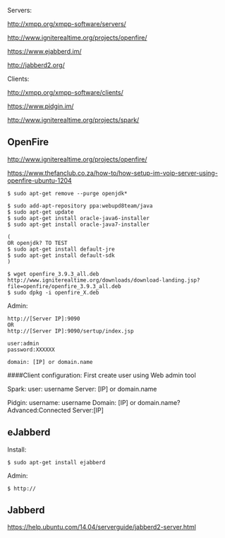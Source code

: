 Servers:

http://xmpp.org/xmpp-software/servers/

http://www.igniterealtime.org/projects/openfire/

https://www.ejabberd.im/

http://jabberd2.org/

Clients:

http://xmpp.org/xmpp-software/clients/

https://www.pidgin.im/

http://www.igniterealtime.org/projects/spark/


## OpenFire

http://www.igniterealtime.org/projects/openfire/

https://www.thefanclub.co.za/how-to/how-setup-im-voip-server-using-openfire-ubuntu-1204

```
$ sudo apt-get remove --purge openjdk*

$ sudo add-apt-repository ppa:webupd8team/java
$ sudo apt-get update
$ sudo apt-get install oracle-java6-installer
$ sudo apt-get install oracle-java7-installer

(
OR openjdk? TO TEST
$ sudo apt-get install default-jre
$ sudo apt-get install default-sdk
)

$ wget openfire_3.9.3_all.deb http://www.igniterealtime.org/downloads/download-landing.jsp?file=openfire/openfire_3.9.3_all.deb
$ sudo dpkg -i openfire_X.deb
```

Admin:

```
http://[Server IP]:9090
OR
http://[Server IP]:9090/sertup/index.jsp

user:admin
password:XXXXXX

domain: [IP] or domain.name
```
####Client configuration:
First create user using Web admin tool

Spark:
user: username
Server: [IP] or domain.name

Pidgin:
username: username
Domain: [IP] or domain.name?
Advanced:Connected Server:[IP]

## eJabberd

Install:
```
$ sudo apt-get install ejabberd
```
Admin:
```
$ http://
```


## Jabberd

https://help.ubuntu.com/14.04/serverguide/jabberd2-server.html
